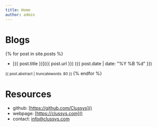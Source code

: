 ```yaml
---
title: Home
author: admin
---
```


# Blogs

{% for post in site.posts %}
- [{{ post.title }}]({{ post.url }}) ({{ post.date | date: "%Y %B %d" }}) <br>
<small>
{{ post.abstract | truncatewords: 80 }}
</small>
{% endfor %}


<br>

# Resources

- github: [https://github.com/Clussys]()
- webpage: [https://clussys.com]()
- contact: [info@clussys.com]()